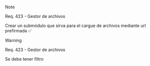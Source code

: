 >[!note]
>Req. 423 - Gestor de archivos 
>
>Crear un submódulo que sirva para el cargue de archivos mediante url prefirmada ✅

<!-- ✅ ⚠️ 🔥 📌 ❌ 💡-->

>[!warning]
>Req. 423 - Gestor de archivos
>
>Se debe tener filtro 

<!-- ✅ ⚠️ 🔥 📌 ❌ 💡--> 

<!-- ✅ ⚠️ 🔥 📌 ❌ 💡-->

<!-- ✅ ⚠️ 🔥 📌 ❌ 💡-->